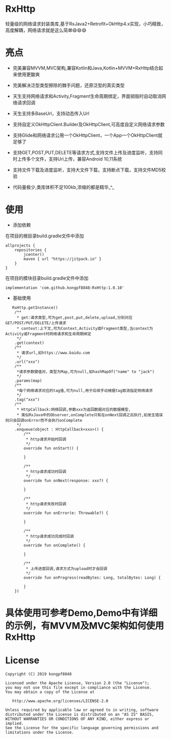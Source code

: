 # RxHttp

轻量级的网络请求封装类库,基于RxJava2+Retrofit+OkHttp4.x实现，小巧精致，高度解耦，网络请求就是这么简单:smile::smile::smile:

# 亮点

+ 完美兼容MVVM,MVC架构,兼容Kotlin和Java,Kotlin+MVVM+RxHttp结合起来使用更酸爽

+ 完美解决泛型类型擦除的棘手问题，还原泛型的真实类型

+ 天生支持网络请求和Activity,Fragment生命周期绑定，界面销毁时自动取消网络请求回调

+ 天生支持多BaseUrl，支持动态传入Url

+ 支持自定义OkHttpClient.Builder及OkHttpClient,可高度自定义网络请求参数

+ 支持Glide和网络请求公用一个OkHttpClient，一个App一个OkHttpClient就足够了

+ 支持GET,POST,PUT,DELETE等请求方式,支持文件上传及进度监听，支持同时上传多个文件，支持Uri上传，兼容Android 10,11系统

+ 支持文件下载及进度监听，支持大文件下载，支持断点下载，支持文件MD5校验

+ 代码量极少,类库体积不足100kb,浓缩的都是精华_^_


# 使用

+ 添加依赖

在项目的根目录build.gradle文件中添加
```
allprojects {
    repositories {
        jcenter()
        maven { url "https://jitpack.io" }
    }
}
```
在项目的模块目录build.gradle文件中添加
```
implementation 'com.github.kongpf8848:RxHttp:1.0.10'
```
+ 基础使用

```
   RxHttp.getInstance()
    /**
     * get:请求类型,可为get,post,put,delete,upload,分别对应GET/POST/PUT/DELETE/上传请求
     * context:上下文,可为Context,Activity或Fragment类型,当context为Activity或Fragment时网络请求和生命周期绑定
     */
    .get(context)
    /**
     * 请求url,如https://www.baidu.com
     */
    .url("xxx")
    /**
     *请求参数键值对，类型为Map,可为null,如hashMapOf("name" to "jack")
     */
    .params(map)
    /**
     *每个网络请求对应的tag值,可为null,用于后续手动根据tag取消指定网络请求
     */
    .tag("xxx")
    /**
     * HttpCallback:网络回调,参数xxx为返回数据对应的数据模型,
     * 类似RxJava中的Observer,onComplete只有在onNext回调之后执行,如发生错误则只会回调onError而不会执行onComplete
     */
    .enqueue(object : HttpCallback<xxx>() {
        /**
         * http请求开始时回调
         */
        override fun onStart() {

        }

        /**
         * http请求成功时回调
         */
        override fun onNext(response: xxx?) {

        }

        /**
         * http请求失败时回调
         */
        override fun onError(e: Throwable?) {

        }

        /**
         * http请求成功完成时回调
         */
        override fun onComplete() {

        }

        /**
         * 上传进度回调,请求方式为upload时才会回调
         */
        override fun onProgress(readBytes: Long, totalBytes: Long) {
        
        }
    })
```

# 具体使用可参考Demo,Demo中有详细的示例，有MVVM及MVC架构如何使用RxHttp

# License
```
Copyright (C) 2019 kongpf8848

Licensed under the Apache License, Version 2.0 (the "License");
you may not use this file except in compliance with the License.
You may obtain a copy of the License at

   http://www.apache.org/licenses/LICENSE-2.0

Unless required by applicable law or agreed to in writing, software
distributed under the License is distributed on an "AS IS" BASIS,
WITHOUT WARRANTIES OR CONDITIONS OF ANY KIND, either express or implied.
See the License for the specific language governing permissions and
limitations under the License.
```

